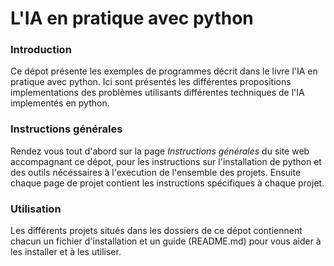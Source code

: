 # L'IA en pratique avec python
### Introduction 
Ce dépot présente les exemples de programmes décrit dans le livre
l'IA en pratique avec python.
Ici sont présentés les différentes propositions implementations des problèmes
utilisants différentes techniques de l'IA implementés en python.

### Instructions générales 
Rendez vous tout d'abord sur la page *Instructions générales* du site web accompagnant
ce dépot, pour les instructions
sur l'installation de python et des outils nécéssaires à l'execution de l'ensemble des 
projets. Ensuite chaque page de projet contient les instructions spécifiques à chaque projet.


### Utilisation
Les différents projets situés dans les dossiers de ce dépot contiennent chacun 
un fichier d'installation et un guide (README.md) pour vous aider à les installer
et à les utiliser.
